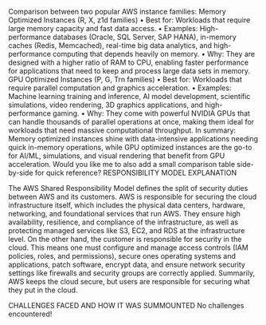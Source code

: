 Comparison between two popular AWS instance families:
Memory Optimized Instances (R, X, z1d families)
•	Best for: Workloads that require large memory capacity and fast data access.
•	Examples: High-performance databases (Oracle, SQL Server, SAP HANA), in-memory caches (Redis, Memcached), real-time big data analytics, and high-performance computing that depends heavily on memory.
•	Why: They are designed with a higher ratio of RAM to CPU, enabling faster performance for applications that need to keep and process large data sets in memory.
GPU Optimized Instances (P, G, Trn families)
•	Best for: Workloads that require parallel computation and graphics acceleration.
•	Examples: Machine learning training and inference, AI model development, scientific simulations, video rendering, 3D graphics applications, and high-performance gaming.
•	Why: They come with powerful NVIDIA GPUs that can handle thousands of parallel operations at once, making them ideal for workloads that need massive computational throughput.
 In summary: Memory optimized instances shine with data-intensive applications needing quick in-memory operations, while GPU optimized instances are the go-to for AI/ML, simulations, and visual rendering that benefit from GPU acceleration.
Would you like me to also add a small comparison table side-by-side for quick reference?
RESPONSIBILITY MODEL EXPLANATION

The AWS Shared Responsibility Model defines the split of security duties between AWS and its customers. AWS is responsible for securing the cloud infrastructure itself, which includes the physical data centers, hardware, networking, and foundational services that run AWS. They ensure high availability, resilience, and compliance of the infrastructure, as well as protecting managed services like S3, EC2, and RDS at the infrastructure level.
On the other hand, the customer is responsible for security in the cloud. This means one must configure and manage access controls (IAM policies, roles, and permissions), secure ones operating systems and applications, patch software, encrypt data, and ensure network security settings like firewalls and security groups are correctly applied. Summarily, AWS keeps the cloud secure, but users are responsible for securing what they put in the cloud.


CHALLENGES FACED AND HOW IT WAS SUMMOUNTED 
No challenges encountered!
